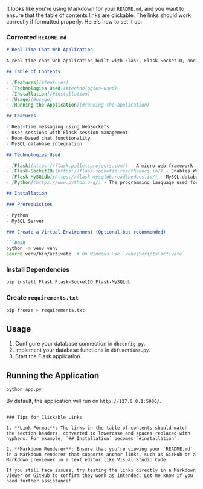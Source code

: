 It looks like you're using Markdown for your `README.md`, and you want to ensure that the table of contents links are clickable. The links should work correctly if formatted properly. Here's how to set it up:

### Corrected `README.md`

```markdown
# Real-Time Chat Web Application

A real-time chat web application built with Flask, Flask-SocketIO, and Flask-MySQLdb. This project allows users to join rooms and communicate with each other in real-time.

## Table of Contents

- [Features](#features)
- [Technologies Used](#technologies-used)
- [Installation](#installation)
- [Usage](#usage)
- [Running the Application](#running-the-application)

## Features

- Real-time messaging using WebSockets
- User sessions with Flask session management
- Room-based chat functionality
- MySQL database integration

## Technologies Used

- [Flask](https://flask.palletsprojects.com/) - A micro web framework for Python.
- [Flask-SocketIO](https://flask-socketio.readthedocs.io/) - Enables WebSocket communication.
- [Flask-MySQLdb](https://flask-mysqldb.readthedocs.io/) - MySQL database integration with Flask.
- [Python](https://www.python.org/) - The programming language used for the backend.

## Installation

### Prerequisites

- Python
- MySQL Server

### Create a Virtual Environment (Optional but recommended)

```bash
python -m venv venv
source venv/bin/activate  # On Windows use `venv\Scripts\activate`
```

### Install Dependencies

```bash
pip install Flask Flask-SocketIO Flask-MySQLdb
```

### Create `requirements.txt`

```bash
pip freeze > requirements.txt
```

## Usage

1. Configure your database connection in `dbconfig.py`.
2. Implement your database functions in `dbfunctions.py`.
3. Start the Flask application.

## Running the Application

```bash
python app.py
```

By default, the application will run on `http://127.0.0.1:5000/`.
```

### Tips for Clickable Links

1. **Link Format**: The links in the table of contents should match the section headers, converted to lowercase and spaces replaced with hyphens. For example, `## Installation` becomes `#installation`.

2. **Markdown Renderer**: Ensure that you're viewing your `README.md` in a Markdown renderer that supports anchor links, such as GitHub or a Markdown previewer in a text editor like Visual Studio Code.

If you still face issues, try testing the links directly in a Markdown viewer or GitHub to confirm they work as intended. Let me know if you need further assistance!
